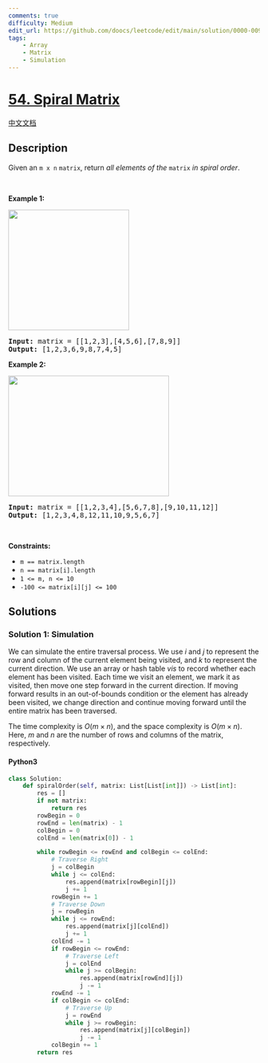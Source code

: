 ```yaml
---
comments: true
difficulty: Medium
edit_url: https://github.com/doocs/leetcode/edit/main/solution/0000-0099/0054.Spiral%20Matrix/README_EN.md
tags:
    - Array
    - Matrix
    - Simulation
---
```


<!-- problem:start -->

# [54. Spiral Matrix](https://leetcode.com/problems/spiral-matrix)

[中文文档](/solution/0000-0099/0054.Spiral%20Matrix/README.md)

## Description

<!-- description:start -->

<p>Given an <code>m x n</code> <code>matrix</code>, return <em>all elements of the</em> <code>matrix</code> <em>in spiral order</em>.</p>

<p>&nbsp;</p>
<p><strong class="example">Example 1:</strong></p>
<img alt="" src="https://fastly.jsdelivr.net/gh/doocs/leetcode@main/solution/0000-0099/0054.Spiral%20Matrix/images/spiral1.jpg" style="width: 242px; height: 242px;" />
<pre>
<strong>Input:</strong> matrix = [[1,2,3],[4,5,6],[7,8,9]]
<strong>Output:</strong> [1,2,3,6,9,8,7,4,5]
</pre>

<p><strong class="example">Example 2:</strong></p>
<img alt="" src="https://fastly.jsdelivr.net/gh/doocs/leetcode@main/solution/0000-0099/0054.Spiral%20Matrix/images/spiral.jpg" style="width: 322px; height: 242px;" />
<pre>
<strong>Input:</strong> matrix = [[1,2,3,4],[5,6,7,8],[9,10,11,12]]
<strong>Output:</strong> [1,2,3,4,8,12,11,10,9,5,6,7]
</pre>

<p>&nbsp;</p>
<p><strong>Constraints:</strong></p>

<ul>
	<li><code>m == matrix.length</code></li>
	<li><code>n == matrix[i].length</code></li>
	<li><code>1 &lt;= m, n &lt;= 10</code></li>
	<li><code>-100 &lt;= matrix[i][j] &lt;= 100</code></li>
</ul>

<!-- description:end -->

## Solutions

<!-- solution:start -->

### Solution 1: Simulation

We can simulate the entire traversal process. We use $i$ and $j$ to represent the row and column of the current element being visited, and $k$ to represent the current direction. We use an array or hash table $\textit{vis}$ to record whether each element has been visited. Each time we visit an element, we mark it as visited, then move one step forward in the current direction. If moving forward results in an out-of-bounds condition or the element has already been visited, we change direction and continue moving forward until the entire matrix has been traversed.

The time complexity is $O(m \times n)$, and the space complexity is $O(m \times n)$. Here, $m$ and $n$ are the number of rows and columns of the matrix, respectively.

<!-- tabs:start -->

#### Python3

```python
class Solution:
    def spiralOrder(self, matrix: List[List[int]]) -> List[int]:
        res = []
        if not matrix:
            return res
        rowBegin = 0
        rowEnd = len(matrix) - 1
        colBegin = 0
        colEnd = len(matrix[0]) - 1

        while rowBegin <= rowEnd and colBegin <= colEnd:
            # Traverse Right
            j = colBegin
            while j <= colEnd:
                res.append(matrix[rowBegin][j])
                j += 1
            rowBegin += 1
            # Traverse Down
            j = rowBegin
            while j <= rowEnd:
                res.append(matrix[j][colEnd])
                j += 1
            colEnd -= 1
            if rowBegin <= rowEnd:
                # Traverse Left
                j = colEnd
                while j >= colBegin:
                    res.append(matrix[rowEnd][j])
                    j -= 1
            rowEnd -= 1
            if colBegin <= colEnd:
                # Traverse Up
                j = rowEnd
                while j >= rowBegin:
                    res.append(matrix[j][colBegin])
                    j -= 1
            colBegin += 1
        return res
```
